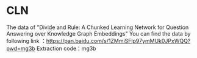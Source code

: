 # CLN
The data of "Divide and Rule: A Chunked Learning Network for Question Answering over Knowledge Graph Embeddings"
You can find the data by following link ：https://pan.baidu.com/s/1ZMmiSFlp97ymMUk0JPxWQQ?pwd=mg3b 
Extraction code：mg3b
